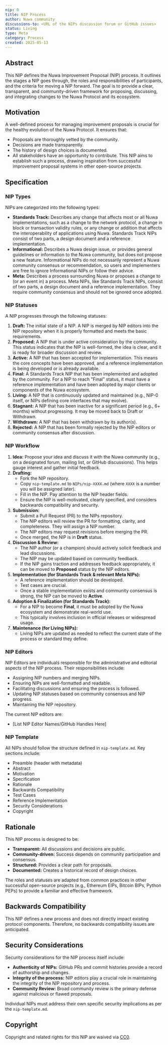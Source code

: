 ```yaml
---
nip: 0
title: NIP Process
author: Nuwa community
discussions-to: <URL of the NIPs discussion forum or GitHub issues>
status: Living
type: Meta
category: Process
created: 2025-05-13
---
```


## Abstract

This NIP defines the Nuwa Improvement Proposal (NIP) process. It outlines the stages a NIP goes through, the roles and responsibilities of participants, and the criteria for moving a NIP forward. The goal is to provide a clear, transparent, and community-driven framework for proposing, discussing, and integrating changes to the Nuwa Protocol and its ecosystem.

## Motivation

A well-defined process for managing improvement proposals is crucial for the healthy evolution of the Nuwa Protocol. It ensures that:
*   Proposals are thoroughly vetted by the community.
*   Decisions are made transparently.
*   The history of design choices is documented.
*   All stakeholders have an opportunity to contribute.
This NIP aims to establish such a process, drawing inspiration from successful improvement proposal systems in other open-source projects.

## Specification

### NIP Types

NIPs are categorized into the following types:

*   **Standards Track:** Describes any change that affects most or all Nuwa implementations, such as a change to the network protocol, a change in block or transaction validity rules, or any change or addition that affects the interoperability of applications using Nuwa. Standards Track NIPs consist of two parts, a design document and a reference implementation.
*   **Informational:** Describes a Nuwa design issue, or provides general guidelines or information to the Nuwa community, but does not propose a new feature. Informational NIPs do not necessarily represent a Nuwa community consensus or recommendation, so users and implementers are free to ignore Informational NIPs or follow their advice.
*   **Meta:** Describes a process surrounding Nuwa or proposes a change to (or an event in) a process. Meta NIPs, like Standards Track NIPs, consist of two parts, a design document and a reference implementation. They require community consensus and should not be ignored once adopted.

### NIP Statuses

A NIP progresses through the following statuses:

1.  **Draft:** The initial state of a NIP. A NIP is merged by NIP editors into the NIP repository when it is properly formatted and meets the basic requirements.
2.  **Proposed:** A NIP that is under active consideration by the community. This status indicates that the NIP is well-formed, the idea is clear, and it is ready for broader discussion and review.
3.  **Active:** A NIP that has been accepted for implementation. This means the core concepts have been approved, and a reference implementation is being developed or is already available.
4.  **Final:** A Standards Track NIP that has been implemented and adopted by the community. For a NIP to reach "Final" status, it must have a reference implementation and have been adopted by major clients or components of the Nuwa ecosystem.
5.  **Living:** A NIP that is continuously updated and maintained (e.g., NIP-0 itself, or NIPs defining core interfaces that may evolve).
6.  **Stagnant:** A NIP that has been inactive for a significant period (e.g., 6+ months) without progressing. It may be moved back to Draft or Withdrawn.
7.  **Withdrawn:** A NIP that has been withdrawn by its author(s).
8.  **Rejected:** A NIP that has been formally rejected by the NIP editors or community consensus after discussion.

### NIP Workflow

1.  **Idea:** Propose your idea and discuss it with the Nuwa community (e.g., on a designated forum, mailing list, or GitHub discussions). This helps gauge interest and gather initial feedback.
2.  **Drafting:**
    *   Fork the NIP repository.
    *   Copy `nip-template.md` to `NIPs/nip-XXXX.md` (where `XXXX` is a number you will be assigned later).
    *   Fill in the NIP. Pay attention to the NIP header fields.
    *   Ensure the NIP is well-motivated, clearly specified, and considers backwards compatibility and security.
3.  **Submission:**
    *   Submit a Pull Request (PR) to the NIPs repository.
    *   The NIP editors will review the PR for formatting, clarity, and completeness. They will assign a NIP number.
    *   The NIP editors may request revisions before merging the PR.
    *   Once merged, the NIP is in **Draft** status.
4.  **Discussion & Review:**
    *   The NIP author (or a champion) should actively solicit feedback and lead discussions.
    *   The NIP may be updated based on community feedback.
    *   If the NIP gains traction and addresses feedback appropriately, it can be moved to **Proposed** status by the NIP editors.
5.  **Implementation (for Standards Track & relevant Meta NIPs):**
    *   A reference implementation should be developed.
    *   Test cases are crucial.
    *   Once a stable implementation exists and community consensus is strong, the NIP can be moved to **Active**.
6.  **Adoption & Finalization (for Standards Track):**
    *   For a NIP to become **Final**, it must be adopted by the Nuwa ecosystem and demonstrate real-world use.
    *   This typically involves inclusion in official releases or widespread usage.
7.  **Maintenance (for Living NIPs):**
    *   Living NIPs are updated as needed to reflect the current state of the process or standard they define.

### NIP Editors

NIP Editors are individuals responsible for the administrative and editorial aspects of the NIP process. Their responsibilities include:
*   Assigning NIP numbers and merging NIPs.
*   Ensuring NIPs are well-formatted and readable.
*   Facilitating discussions and ensuring the process is followed.
*   Updating NIP statuses based on community consensus and NIP progress.
*   Maintaining the NIP repository.

The current NIP editors are:
*   [List NIP Editor Names/GitHub Handles Here]

### NIP Template

All NIPs should follow the structure defined in `nip-template.md`. Key sections include:
*   Preamble (header with metadata)
*   Abstract
*   Motivation
*   Specification
*   Rationale
*   Backwards Compatibility
*   Test Cases
*   Reference Implementation
*   Security Considerations
*   Copyright

## Rationale

This NIP process is designed to be:
*   **Transparent:** All discussions and decisions are public.
*   **Community-driven:** Success depends on community participation and consensus.
*   **Structured:** Provides a clear path for proposals.
*   **Documented:** Creates a historical record of design choices.

The roles and statuses are adapted from common practices in other successful open-source projects (e.g., Ethereum EIPs, Bitcoin BIPs, Python PEPs) to provide a familiar and effective framework.

## Backwards Compatibility

This NIP defines a new process and does not directly impact existing protocol components. Therefore, no backwards compatibility issues are anticipated.

## Security Considerations

Security considerations for the NIP process itself include:
*   **Authenticity of NIPs:** GitHub PRs and commit histories provide a record of authorship and changes.
*   **Integrity of the process:** NIP editors play a crucial role in maintaining the integrity of the NIP repository and process.
*   **Community Review:** Broad community review is the primary defense against malicious or flawed proposals.

Individual NIPs must address their own specific security implications as per the `nip-template.md`.

## Copyright

Copyright and related rights for this NIP are waived via [CC0](https://creativecommons.org/publicdomain/zero/1.0/).
